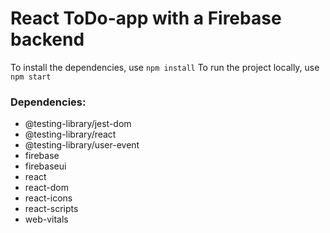 # React ToDo-app with a Firebase backend

To install the dependencies, use `npm install`
To run the project locally, use `npm start`

### Dependencies: 
- @testing-library/jest-dom
- @testing-library/react
- @testing-library/user-event
- firebase
- firebaseui
- react
- react-dom
- react-icons
- react-scripts
- web-vitals
